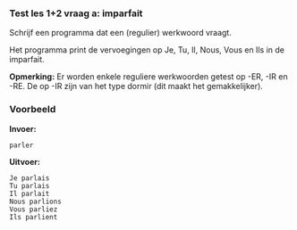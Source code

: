 ### Test les 1+2 vraag a: imparfait
Schrijf een programma dat een (regulier) werkwoord vraagt. 

Het programma print de vervoegingen op Je, Tu, Il, Nous, Vous en Ils in de imparfait.

**Opmerking:** Er worden enkele reguliere werkwoorden getest op -ER, -IR en -RE. De op -IR zijn van het type dormir (dit maakt het gemakkelijker).

### Voorbeeld
**Invoer:**

    parler
    
**Uitvoer:**

    Je parlais
    Tu parlais
    Il parlait
    Nous parlions
    Vous parliez
    Ils parlient
